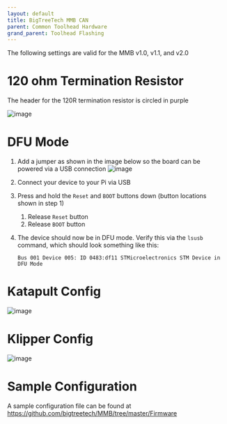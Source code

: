```yaml
---
layout: default 
title: BigTreeTech MMB CAN
parent: Common Toolhead Hardware
grand_parent: Toolhead Flashing
---
```


The following settings are valid for the MMB v1.0, v1.1, and v2.0

# 120 ohm Termination Resistor

The header for the 120R termination resistor is circled in purple

![image](https://github.com/Esoterical/voron_canbus/assets/124253477/1e359304-b00f-4e93-a877-5b60beaa5249)


# DFU Mode
1.  Add a jumper as shown in the image below so the board can be powered via a USB connection
    ![image](https://github.com/Esoterical/voron_canbus/assets/124253477/c5f00b2a-c6dc-4f80-b9aa-4b963d21a580)


2. Connect your device to your Pi via USB
3. Press and hold the `Reset` and `BOOT` buttons down (button locations shown in step 1)
    1. Release `Reset` button
    2. Release `BOOT` button
4. The device should now be in DFU mode. Verify this via the `lsusb` command, which should look something like this:
    ```
    Bus 001 Device 005: ID 0483:df11 STMicroelectronics STM Device in DFU Mode
    ```

# Katapult Config

![image](https://github.com/Esoterical/voron_canbus/assets/124253477/649a5bb8-f35f-42fc-b643-02341e1f4d05)


# Klipper Config

![image](https://github.com/Esoterical/voron_canbus/assets/124253477/ef7f82f2-b5b9-469d-b1aa-9bad94a4c949)


# Sample Configuration

A sample configuration file can be found at [https://github.com/bigtreetech/MMB/tree/master/Firmware
](https://github.com/bigtreetech/MMB/tree/master/Firmware
)
